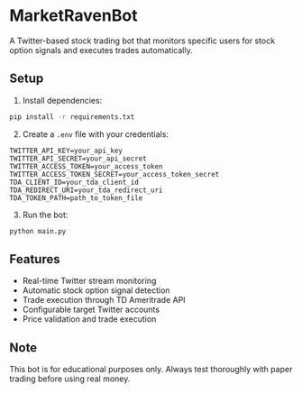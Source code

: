 # MarketRavenBot

A Twitter-based stock trading bot that monitors specific users for stock option signals and executes trades automatically.

## Setup

1. Install dependencies:
```bash
pip install -r requirements.txt
```

2. Create a `.env` file with your credentials:
```
TWITTER_API_KEY=your_api_key
TWITTER_API_SECRET=your_api_secret
TWITTER_ACCESS_TOKEN=your_access_token
TWITTER_ACCESS_TOKEN_SECRET=your_access_token_secret
TDA_CLIENT_ID=your_tda_client_id
TDA_REDIRECT_URI=your_tda_redirect_uri
TDA_TOKEN_PATH=path_to_token_file
```

3. Run the bot:
```bash
python main.py
```

## Features
- Real-time Twitter stream monitoring
- Automatic stock option signal detection
- Trade execution through TD Ameritrade API
- Configurable target Twitter accounts
- Price validation and trade execution

## Note
This bot is for educational purposes only. Always test thoroughly with paper trading before using real money. 
